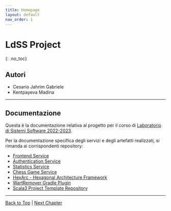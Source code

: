 ```yaml
---
title: Homepage
layout: default
nav_order: 1
---
```


# LdSS Project
{: .no_toc}

## Autori
- Cesario Jahrim Gabriele
- Kentpayeva Madina

---

## Documentazione

Questa è la documentazione relativa al progetto per il corso di
[Laboratorio di Sistemi Software 2022-2023](https://www.unibo.it/it/didattica/insegnamenti/insegnamento/2022/412677).

Per la documentazione specifica degli servizi e degli artefatti realizzati,
si rimanda ai corrispondenti repository:
- [Frontend Service](https://github.com/ldss-project/frontend)
- [Authentication Service](https://github.com/ldss-project/authentication-service)
- [Statistics Service](https://github.com/ldss-project/statistics-service)
- [Chess Game Service](https://github.com/ldss-project/chess-game-service)
- [HexArc - Hexagonal Architecture Framework](https://github.com/ldss-project/hexarc)
- [WartRemover Gradle Plugin](https://github.com/ldss-project/wartremover-gradle-plugin)
- [Scala3 Project Template Repository](https://github.com/ldss-project/scala3-project-template)

---

[Back to Top](#top) |
[Next Chapter](/docs/0-problem)